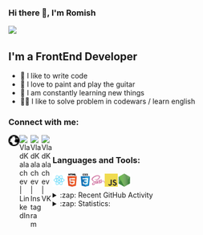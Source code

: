 ### Hi there 👋, I'm Romish

![](https://komarev.com/ghpvc/?username=VladKalachev)

## I'm a FrontEnd Developer
- 💪 I like to write code
- 🎉 I love to paint and play the guitar
- 🥅 I am constantly learning new things
- 🤹🏽 I like to solve problem in codewars / learn english

### Connect with me:

[<img align="left" alt="webtricks-master.ru" width="22px" src="https://raw.githubusercontent.com/iconic/open-iconic/master/svg/globe.svg" />][website]
[<img align="left" alt="VladKalachev | LinkedIn" width="22px" src="https://cdn.jsdelivr.net/npm/simple-icons@v3/icons/linkedin.svg" />][linkedin]
[<img align="left" alt="VladKalachev | Instagram" width="22px" src="https://cdn.jsdelivr.net/npm/simple-icons@v3/icons/instagram.svg" />][instagram]
[<img align="left" alt="VladKalachev | VK" width="22px" src="https://cdn.jsdelivr.net/npm/simple-icons@v3/icons/vk.svg" />][vk]

<br />

### Languages and Tools:

<img align="left" alt="React" width="26px" src="https://raw.githubusercontent.com/github/explore/80688e429a7d4ef2fca1e82350fe8e3517d3494d/topics/react/react.png" />
<img align="left" alt="HTML5" width="26px" src="https://raw.githubusercontent.com/github/explore/80688e429a7d4ef2fca1e82350fe8e3517d3494d/topics/html/html.png" />
<img align="left" alt="CSS3" width="26px" src="https://raw.githubusercontent.com/github/explore/80688e429a7d4ef2fca1e82350fe8e3517d3494d/topics/css/css.png" />
<img align="left" alt="Sass" width="26px" src="https://raw.githubusercontent.com/github/explore/80688e429a7d4ef2fca1e82350fe8e3517d3494d/topics/sass/sass.png" />
<img align="left" alt="JavaScript" width="26px" src="https://raw.githubusercontent.com/github/explore/80688e429a7d4ef2fca1e82350fe8e3517d3494d/topics/javascript/javascript.png" />
<img align="left" alt="Node.js" width="26px" src="https://raw.githubusercontent.com/github/explore/80688e429a7d4ef2fca1e82350fe8e3517d3494d/topics/nodejs/nodejs.png" />


<br />
<br />

<details>
  <summary>:zap: Recent GitHub Activity</summary>
  
<!--START_SECTION:activity-->
1. ❗️ Closed issue [#1](https://github.com/kartevonmorgen/kartevonmorgen/issues/363) in [kartevonmorgen/kartevonmorgen/issues](https://github.com/kartevonmorgen/kartevonmorgen)
2. ❗️ Closed issue [#2](https://github.com/kartevonmorgen/kartevonmorgen/issues/760) in [kartevonmorgen/kartevonmorgen/issues (https://github.com/kartevonmorgen/kartevonmorgen/issues)
<!--END_SECTION:activity-->

</details>
<details>
  <summary>:zap: Statistics:</summary>
   <img align="left" alt="codeSTACKr's GitHub Stats" src="https://github-readme-stats.vercel.app/api/top-langs/?username=romish-maker&langs_count=8&layout=compact" />
    <br />
    <img align="left" alt="codeSTACKr's GitHub Stats" src="https://github-readme-stats.vercel.app/api?username=romish-maker&show_icons=true" />
</details>

[website]: https://webtricks-master.ru/
[linkedin]: https://www.linkedin.com/in/romish-kuvatov-aa6b37215/
[instagram]: https://www.instagram.com/romish_kuvatov/?hl=ru
[vk]: https://vk.com/id551187914
